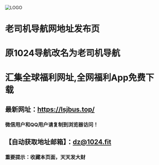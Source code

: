 ![LOGO](hts://lsjfl1.top/zb_users/upload/2019/09/201909251569421749543190.png)


# 老司机导航网地址发布页
# 原1024导航改名为老司机导航
# 汇集全球福利网址,全网福利App免费下载


## 最新网址：https://lsjbus.top/
### 微信用户和QQ用户请复制到浏览器访问！
## 【自动获取地址邮箱】：dz@1024.fit


### 重要提示：收藏本页面，天天发大财

